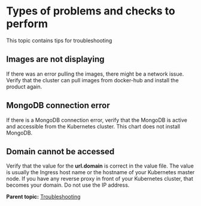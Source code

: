 # Types of problems and checks to perform

This topic contains tips for troubleshooting

## Images are not displaying

If there was an error pulling the images, there might be a network issue. Verify that the cluster can pull images from docker-hub and install the product again.

## MongoDB connection error

If there is a MongoDB connection error, verify that the MongoDB is active and accessible from the Kubernetes cluster. This chart does not install MongoDB.

## Domain cannot be accessed

Verify that the value for the **url.domain** is correct in the value file. The value is usually the Ingress host name or the hostname of your Kubernetes master node. If you have any reverse proxy in front of your Kubernetes cluster, that becomes your domain. Do not use the IP address.

**Parent topic:** [Troubleshooting](../../com.uvelocity.doc/topics/c_node_troubleshoot.md)

